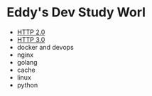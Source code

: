 # Eddy's Dev Study Worl

* [HTTP 2.0](_posts/HTTP2.0/http2.0.md)
* [HTTP 3.0](_posts/HTTP3.0/outline.md)
* docker and devops
* nginx
* golang
* cache
* linux
* python
